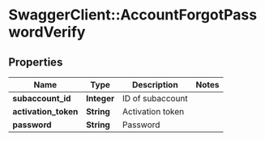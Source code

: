 # SwaggerClient::AccountForgotPasswordVerify

## Properties
Name | Type | Description | Notes
------------ | ------------- | ------------- | -------------
**subaccount_id** | **Integer** | ID of subaccount | 
**activation_token** | **String** | Activation token | 
**password** | **String** | Password | 


